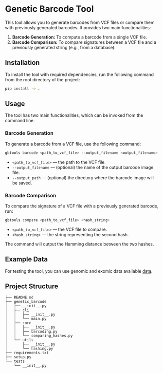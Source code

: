 
# Genetic Barcode Tool

This tool allows you to generate barcodes from VCF files or compare them with previously generated barcodes. It provides two main functionalities:

1. **Barcode Generation:** To compute a barcode from a single VCF file.
2. **Barcode Comparison:** To compare signatures between a VCF file and a previously generated string (e.g., from a database).

## Installation

To install the tool with required dependencies, run the following command from the root directory of the project:
```bash
pip install -e .
```

## Usage

The tool has two main functionalities, which can be invoked from the command line:

### Barcode Generation

To generate a barcode from a VCF file, use the following command:

```bash
gbtools barcode <path_to_vcf_file> --output_filename <output_filename> --output_path <output_directory>
```

* `<path_to_vcf_file>` — the path to the VCF file.
* `--output_filename` — (optional) the name of the output barcode image file.
* `--output_path` — (optional) the directory where the barcode image will be saved.

### Barcode Comparison

To compare the signature of a VCF file with a previously generated barcode, run:

```bash
gbtools compare <path_to_vcf_file> <hash_string>
```

* `<path_to_vcf_file>` — the VCF file to compare.
* `<hash_string>` — the string representing the second hash.

The command will output the Hamming distance between the two hashes.

## Example Data

For testing the tool, you can use genomic and exomic data available [data](https://disk.yandex.ru/d/1rNcQ4uTQmV8Ew).

## Project Structure

```
├── README.md
├── genetic_barcode
│   ├── __init__.py
│   ├── cli
│   │   ├── __init__.py
│   │   └── main.py
│   ├── core
│   │   ├── __init__.py
│   │   ├── barcoding.py
│   │   └── comparing_hashes.py
│   └── utils
│       ├── __init__.py
│       └── hashing.py
├── requirements.txt
├── setup.py
└── tests
    └── __init__.py
```

